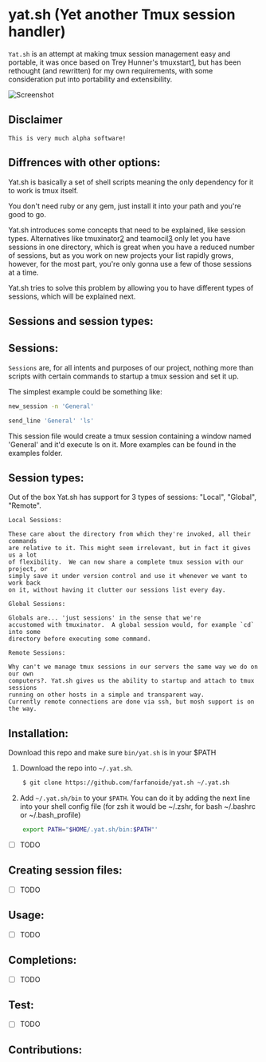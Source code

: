# yat.sh (Yet another Tmux session handler)

`Yat.sh` is an attempt at making tmux session management easy and portable, it
was once based on Trey Hunner's tmuxstart[1], but has been rethought (and
        rewritten) for my own requirements, with some consideration put into
portability and extensibility.

![Screenshot](http://cl.ly/image/0S2l1J1n2v23/yatsh.gif)
## Disclaimer
    This is very much alpha software!

## Diffrences with other options:

Yat.sh is basically a set of shell scripts
meaning the only dependency for it to work is tmux itself.

You don't need ruby or any gem, just install it into your path and you're good
to go.

Yat.sh introduces some concepts that need to be explained, like session types.
Alternatives like tmuxinator[2] and teamocil[3] only let you have sessions in
one directory, which is great when you have a reduced number of sessions, but
as you work on new projects your list rapidly grows, however, for the most
part, you're only gonna use a few of those sessions at a time.

Yat.sh tries to solve this problem by allowing you to have different types of
sessions, which will be explained next.

## Sessions and session types:

Sessions:
---------
`Sessions` are, for all intents and purposes of our project, nothing more than
scripts with certain commands to startup a tmux session and set it up.

The simplest example could be something like:

```bash
new_session -n 'General'

send_line 'General' 'ls'
```

This session file would create a tmux session containing a window named
'General' and it'd execute ls on it. More examples can be found in the examples
folder.

Session types:
--------------

Out of the box Yat.sh has support for 3 types of sessions: "Local", "Global", "Remote".

    Local Sessions:

    These care about the directory from which they're invoked, all their commands
    are relative to it. This might seem irrelevant, but in fact it gives us a lot
    of flexibility.  We can now share a complete tmux session with our project, or
    simply save it under version control and use it whenever we want to work back
    on it, without having it clutter our sessions list every day.

    Global Sessions:

    Globals are... 'just sessions' in the sense that we're
    accustomed with tmuxinator.  A global session would, for example `cd` into some
    directory before executing some command.

    Remote Sessions:

    Why can't we manage tmux sessions in our servers the same way we do on our own
    computers?. Yat.sh gives us the ability to startup and attach to tmux sessions
    running on other hosts in a simple and transparent way.
    Currently remote connections are done via ssh, but mosh support is on the way.

## Installation:
Download this repo and make sure `bin/yat.sh` is in your $PATH

1. Download the repo into `~/.yat.sh`.

```bash
    $ git clone https://github.com/farfanoide/yat.sh ~/.yat.sh
```

2. Add `~/.yat.sh/bin` to your `$PATH`.  You can do it by adding the next line
into your shell config file (for zsh it would be ~/.zshr, for bash ~/.bashrc
        or ~/.bash_profile)

```bash
    export PATH="$HOME/.yat.sh/bin:$PATH"'
```

- [ ] TODO
## Creating session files:
- [ ] TODO
## Usage:
- [ ] TODO
## Completions:
- [ ] TODO
## Test:
- [ ] TODO
## Contributions:


[1]:https://github.com/treyhunner/tmuxstart
[2]:https://github.com/tmuxinator/tmuxinator
[3]:https://github.com/remiprev/teamocil
